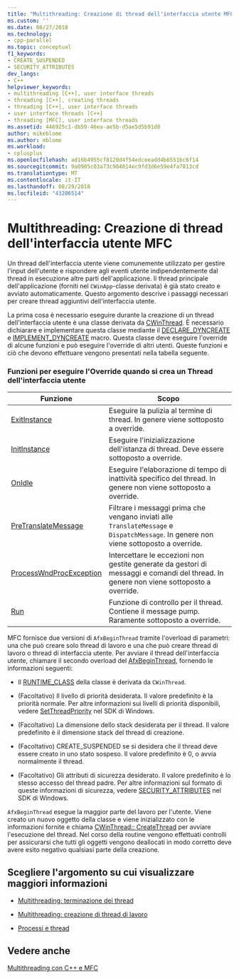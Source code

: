 ```yaml
---
title: "Multithreading: Creazione di thread dell'interfaccia utente MFC | Microsoft Docs"
ms.custom: ''
ms.date: 08/27/2018
ms.technology:
- cpp-parallel
ms.topic: conceptual
f1_keywords:
- CREATE_SUSPENDED
- SECURITY_ATTRIBUTES
dev_langs:
- C++
helpviewer_keywords:
- multithreading [C++], user interface threads
- threading [C++], creating threads
- threading [C++], user interface threads
- user interface threads [C++]
- threading [MFC], user interface threads
ms.assetid: 446925c1-db59-46ea-ae5b-d5ae5d5b91d8
author: mikeblome
ms.author: mblome
ms.workload:
- cplusplus
ms.openlocfilehash: ad16b4955cf8128d4f54edceeadd4b6551bc6f14
ms.sourcegitcommit: 9a0905c03a73c904014ec9fd3d6e59e4fa7813cd
ms.translationtype: MT
ms.contentlocale: it-IT
ms.lasthandoff: 08/29/2018
ms.locfileid: "43206514"
---
```

# <a name="multithreading-creating-mfc-user-interface-threads"></a>Multithreading: Creazione di thread dell'interfaccia utente MFC
Un thread dell'interfaccia utente viene comunemente utilizzato per gestire l'input dell'utente e rispondere agli eventi utente indipendentemente dal thread in esecuzione altre parti dell'applicazione. Il thread principale dell'applicazione (forniti nel `CWinApp`-classe derivata) è già stato creato e avviato automaticamente. Questo argomento descrive i passaggi necessari per creare thread aggiuntivi dell'interfaccia utente.  
  
La prima cosa è necessario eseguire durante la creazione di un thread dell'interfaccia utente è una classe derivata da [CWinThread](../mfc/reference/cwinthread-class.md). È necessario dichiarare e implementare questa classe mediante il [DECLARE_DYNCREATE](../mfc/reference/run-time-object-model-services.md#declare_dyncreate) e [IMPLEMENT_DYNCREATE](../mfc/reference/run-time-object-model-services.md#implement_dyncreate) macro. Questa classe deve eseguire l'override di alcune funzioni e può eseguire l'override di altri utenti. Queste funzioni e ciò che devono effettuare vengono presentati nella tabella seguente.  
  
### <a name="functions-to-override-when-creating-a-user-interface-thread"></a>Funzioni per eseguire l'Override quando si crea un Thread dell'interfaccia utente  
  
|Funzione|Scopo|  
|--------------|-------------|  
|[ExitInstance](../mfc/reference/cwinthread-class.md#exitinstance)|Eseguire la pulizia al termine di thread. In genere viene sottoposto a override.|  
|[InitInstance](../mfc/reference/cwinthread-class.md#initinstance)|Eseguire l'inizializzazione dell'istanza di thread. Deve essere sottoposto a override.|  
|[OnIdle](../mfc/reference/cwinthread-class.md#onidle)|Eseguire l'elaborazione di tempo di inattività specifico del thread. In genere non viene sottoposto a override.|  
|[PreTranslateMessage](../mfc/reference/cwinthread-class.md#pretranslatemessage)|Filtrare i messaggi prima che vengano inviati alle `TranslateMessage` e `DispatchMessage`. In genere non viene sottoposto a override.|  
|[ProcessWndProcException](../mfc/reference/cwinthread-class.md#processwndprocexception)|Intercettare le eccezioni non gestite generate da gestori di messaggi e comandi del thread. In genere non viene sottoposto a override.|  
|[Run](../mfc/reference/cwinthread-class.md#run)|Funzione di controllo per il thread. Contiene il message pump. Raramente sottoposto a override.|  

  
MFC fornisce due versioni di `AfxBeginThread` tramite l'overload di parametri: una che può creare solo thread di lavoro e una che può creare thread di lavoro o thread di interfaccia utente. Per avviare il thread dell'interfaccia utente, chiamare il secondo overload del [AfxBeginThread](../mfc/reference/application-information-and-management.md#afxbeginthread), fornendo le informazioni seguenti:  
  
- Il [RUNTIME_CLASS](../mfc/reference/run-time-object-model-services.md#runtime_class) della classe è derivata da `CWinThread`.  
  
- (Facoltativo) Il livello di priorità desiderata. Il valore predefinito è la priorità normale. Per altre informazioni sui livelli di priorità disponibili, vedere [SetThreadPriority](/windows/desktop/api/processthreadsapi/nf-processthreadsapi-setthreadpriority) nel SDK di Windows.  
  
- (Facoltativo) La dimensione dello stack desiderata per il thread. Il valore predefinito è il dimensione stack del thread di creazione.  
  
- (Facoltativo) CREATE_SUSPENDED se si desidera che il thread deve essere creato in uno stato sospeso. Il valore predefinito è 0, o avvia normalmente il thread.  
  
- (Facoltativo) Gli attributi di sicurezza desiderato. Il valore predefinito è lo stesso accesso del thread padre. Per altre informazioni sul formato di queste informazioni di sicurezza, vedere [SECURITY_ATTRIBUTES](https://msdn.microsoft.com/library/windows/desktop/aa379560) nel SDK di Windows.  
  
`AfxBeginThread` esegue la maggior parte del lavoro per l'utente. Viene creato un nuovo oggetto della classe e viene inizializzato con le informazioni fornite e chiama [CWinThread:: CreateThread](../mfc/reference/cwinthread-class.md#createthread) per avviare l'esecuzione del thread. Nel corso della routine vengono effettuati controlli per assicurarsi che tutti gli oggetti vengono deallocati in modo corretto deve avere esito negativo qualsiasi parte della creazione.  
  
## <a name="what-do-you-want-to-know-more-about"></a>Scegliere l'argomento su cui visualizzare maggiori informazioni  
  
- [Multithreading: terminazione dei thread](multithreading-terminating-threads.md)  
  
- [Multithreading: creazione di thread di lavoro](multithreading-creating-worker-threads.md)  
  
- [Processi e thread](/windows/desktop/ProcThread/processes-and-threads)  
  
## <a name="see-also"></a>Vedere anche  
 
[Multithreading con C++ e MFC](multithreading-with-cpp-and-mfc.md)